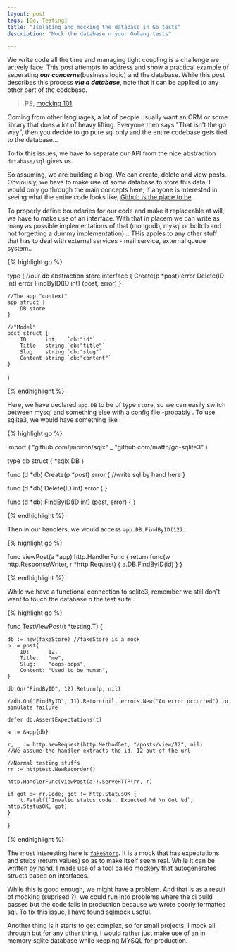 ```yaml
---
layout: post
tags: [Go, Testing]
title: "Isolating and mocking the database in Go tests"
description: "Mock the database n your Golang tests"

---
```


We write code all the time and managing tight coupling is a challenge we actvely face. This post attempts to address and show a practical example of seperating ___our concerns___(business logic) and the database. While this post describes this process ___via a database___, note that it can be applied to any other part of the codebase.

> PS,  [mocking 101](/blog/2016/12/02/a-subtle-introduction-to-mocking/),


Coming from other languages, a lot of people usually want an ORM or some library that does a lot of heavy lifting. Everyone then says "That isn't the go way", then you decide to go pure sql only and the entire codebase gets tied to the database... 

To fix this issues, we have to separate our API from the nice abstraction `database/sql` gives us.


So assuming, we are building a blog. We can create, delete and view posts. Obviously, we have to make use of some database to store this data. I would only go through the main concepts here, if anyone is interested in seeing what the entire code looks like, [Github is the place to be](https://github.com/adelowo/mockdemo).


To properly define boundaries for our code and make it replaceable at will, we have to make use of an interface. With that in placem we can write as many as possible implementations of that (mongodb, mysql or boltdb and not forgetting a dummy implementation)... THis apples to any other stuff that has to deal with external services - mail service, external queue system..


{% highlight go %}

type (
	//our db abstraction
	store interface {
		Create(p *post) error
		Delete(ID int) error
		FindByID(ID int) (post, error)
	}

	//The app "context"
	app struct {
		DB store
	}

	//"Model"
	post struct {
		ID      int    `db:"id"`
		Title   string `db:"title"`
		Slug    string `db:"slug"`
		Content string `db:"content"`
	}
)

{% endhighlight %}


Here, we have declared `app.DB` to be of type `store`, so we can easily switch between mysql and something else with a config file -probably . To use sqlite3, we would have something like :

{% highlight go %}

import (
	"github.com/jmoiron/sqlx"
	_ "github.com/mattn/go-sqlite3"
)

type db struct {
	*sqlx.DB
}

func (d *db) Create(p *post) error {
	//write sql by hand here
}

func (d *db) Delete(ID int) error {
}

func (d *db) FindByID(ID int) (post, error) {
}


{% endhighlight %}


Then in our handlers, we would access `app.DB.FindByID(12)`.. 

{% highlight go %}

func viewPost(a *app) http.HandlerFunc {
	return func(w http.ResponseWriter, r *http.Request) {
		a.DB.FindByID(id)
	}
}

{% endhighlight %}

While we have a functional connection to sqlite3, remember we still don't want to touch the database n the test suite..


{% highlight go %}

func TestViewPost(t *testing.T) {

	db := new(fakeStore) //fakeStore is a mock 
	p := post{
		ID:      12,
		Title:   "me",
		Slug:    "oops-oops",
		Content: "Used to be human",
	}

	db.On("FindByID", 12).Return(p, nil)

	//db.On("FindByID", 11).Return(nil, errors.New("An error occurred") to simulate failure

	defer db.AssertExpectations(t)

	a := &app{db}

	r, _ := http.NewRequest(http.MethodGet, "/posts/view/12", nil)
	//We assume the handler extracts the id, 12 out of the url

	//Normal testing stuffs
	rr := httptest.NewRecorder()

	http.HandlerFunc(viewPost(a)).ServeHTTP(rr, r)

	if got := rr.Code; got != http.StatusOK {
		t.Fatalf(`Invalid status code.. Expected %d \n Got %d`, http.StatusOK, got)
	}

}


{% endhighlight %}

The most interesting here is [`fakeStore`](https://github.com/adelowo/mockdemo/blob/master/main_test.go#L113-L166). It is a mock that has expectations and stubs (return values) so as to make itself seem real. While it can be written by hand, I made use of a tool called [mockery](https://github.com/vektra/mockery) that autogenerates structs based on interfaces.


While this is good enough, we might have a problem. And that is as a result of mocking (suprised ?), we could run into problems where the ci build passes but the code fails in production because we wrote poorly formatted sql. To fix this issue, I have found [sqlmock][s] useful.

Another thing is it starts to get complex, so for small projects, I mock all through but for any other thing, I would rather just make use of an in memory sqlite database while keeping MYSQL for production.

[testing_tag]: /tags#testing
[s]: https://github.com/DATA-DOG/go-sqlmock

